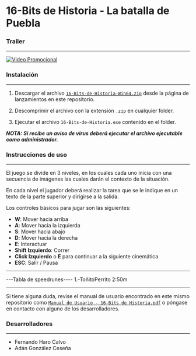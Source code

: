 # 16-Bits de Historia - La batalla de Puebla

### Trailer

---

[![Video Promocional](https://res.cloudinary.com/marcomontalbano/image/upload/v1702415262/video_to_markdown/images/youtube--Ea9rDD_nelE-c05b58ac6eb4c4700831b2b3070cd403.jpg)](https://www.youtube.com/watch?v=Ea9rDD_nelE "Video Promocional")

### **Instalación**

---

1. Descargar el archivo <a href="https://github.com/Scalaptia/16-Bits-de-Historia/releases/tag/v1.0.0">`16-Bits-de-Historia-Win64.zip`</a> desde la página de lanzamientos en este repositorio.

2. Descomprimir el archivo con la extensión `.zip` en cualquier folder.

3. Ejecutar el archivo `16-Bits-de-Historia.exe` contenido en el folder.

**_NOTA: Si recibe un aviso de virus deberá ejecutar el archivo ejecutable como administrador._**

### **Instrucciones de uso**

---

El juego se divide en 3 niveles, en los cuales cada uno inicia con una secuencia de imágenes las cuales darán el contexto de la situación.

En cada nivel el jugador deberá realizar la tarea que se le indique en un texto de la parte superior y dirigirse a la salida.

Los controles básicos para jugar son las siguientes:

-   **W**: Mover hacia arriba
-   **A**: Mover hacia la izquierda
-   **S**: Mover hacia abajo
-   **D**: Mover hacia la derecha
-   **E**: Interactuar
-   **Shift Izquierdo**: Correr
-   **Click Izquierdo** o **E** para continuar a la siguiente cinemática
-   **ESC**: Salir / Pausa

***************************
---Tabla de speedrunes----
1.-ToñitoPerrito 2:50m
***************************

Si tiene alguna duda, revise el manual de usuario encontrado en este mismo repositorio como <a href="https://github.com/Scalaptia/16-Bits-de-Historia/blob/main/Manual%20de%20Usuario%20-%2016-Bits%20de%20Historia.pdf">`Manual de Usuario - 16-Bits de Historia.pdf`</a> o póngase en contacto con alguno de los desarrolladores.

### **Desarrolladores**

---

-   Fernando Haro Calvo
-   Adán González Ceseña
